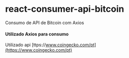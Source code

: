 # react-consumer-api-bitcoin
Consumo de API de Bitcoin com Axios


#### Utilizado Axios para consumo 

Utilizado api [ttps://www.coingecko.com/pt](https://www.coingecko.com/pt)
